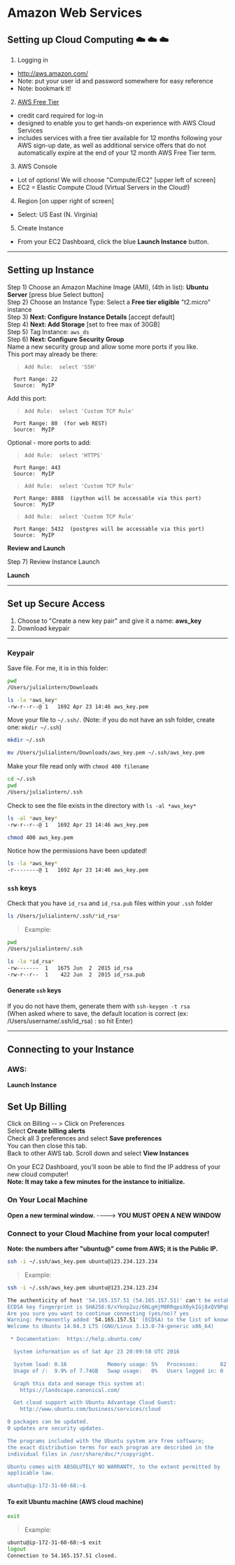 # Amazon Web Services
## Setting up Cloud Computing :cloud: :cloud: :cloud:

1.  Logging in  
  * http://aws.amazon.com/  
  * Note:  put your user id and password somewhere for easy reference
  * Note:  bookmark it!

2.  [AWS Free Tier](https://aws.amazon.com/free/)  
  * credit card required for log-in
  * designed to enable you to get hands-on experience with AWS Cloud Services
  * includes services with a free tier available for 12 months following your AWS sign-up date, as well as additional service offers that do not automatically expire at the end of your 12 month AWS Free Tier term.

3.  AWS Console  
  * Lot of options!  We will choose "Compute/EC2"  [upper left of screen]  
  * EC2 = Elastic Compute Cloud (Virtual Servers in the Cloud!)  

4.  Region [on upper right of screen]  
  * Select:  US East (N. Virginia)

5.  Create Instance  
  * From your EC2 Dashboard, click the blue **Launch Instance** button.

---

## Setting up Instance

Step 1) Choose an Amazon Machine Image (AMI), (4th in list):  **Ubuntu Server** [press blue Select button]  
Step 2) Choose an Instance Type:  Select a **Free tier eligible** "t2.micro" instance  
Step 3) **Next: Configure Instance Details**  [accept default]  
Step 4) **Next:  Add Storage**  [set to free max of 30GB]  
Step 5) Tag Instance: `aws_ds`  
Step 6) **Next:  Configure Security Group**  
Name a new security group and allow some more ports if you like.  
This port may already be there:  
>     Add Rule:  select 'SSH'  
      Port Range: 22
      Source:  MyIP

Add this port:  
>     Add Rule:  select 'Custom TCP Rule'  
      Port Range: 80  (for web REST)
      Source:  MyIP

Optional - more ports to add:  
>     Add Rule:  select 'HTTPS'  
      Port Range: 443
      Source:  MyIP

>     Add Rule:  select 'Custom TCP Rule'  
      Port Range: 8888  (ipython will be accessable via this port)
      Source:  MyIP  
      
>     Add Rule:  select 'Custom TCP Rule'  
      Port Range: 5432  (postgres will be accessable via this port)
      Source:  MyIP 

 
      
**Review and Launch**    

Step 7) Review Instance Launch

**Launch**  



---

## Set up Secure Access  

1.  Choose to "Create a new key pair" and give it a name:  **aws_key**  
2.  Download keypair

---

### Keypair
Save file.  For me, it is in this folder:  
```bash
pwd
/Users/julialintern/Downloads

ls -la *aws_key*
-rw-r--r--@ 1   1692 Apr 23 14:46 aws_key.pem
```  

Move your file to `~/.ssh/`.  (Note:  if you do not have an ssh folder, create one:  `mkdir ~/.ssh`)  
```bash
mkdir ~/.ssh
```
```bash 
mv /Users/julialintern/Downloads/aws_key.pem ~/.ssh/aws_key.pem
```
Make your file read only with `chmod 400 filename`
```bash
cd ~/.ssh
pwd
/Users/julialintern/.ssh
```
Check to see the file exists in the directory with `ls -al *aws_key*`
```bash
ls -al *aws_key*
-rw-r--r--@ 1   1692 Apr 23 14:46 aws_key.pem
```

```bash
chmod 400 aws_key.pem
```

Notice how the permissions have been updated!
```bash
ls -la *aws_key*
-r--------@ 1   1692 Apr 23 14:46 aws_key.pem
```  

### `ssh` keys
Check that you have `id_rsa` and `id_rsa.pub` files within your `.ssh` folder  
```bash
ls /Users/julialintern/.ssh/*id_rsa*
```
>Example:  
```bash
pwd
/Users/julialintern/.ssh
```
```bash
ls -la *id_rsa*
-rw-------  1   1675 Jun  2  2015 id_rsa
-rw-r--r--  1    422 Jun  2  2015 id_rsa.pub
```  

#### Generate `ssh` keys
If you do not have them, generate them with `ssh-keygen -t rsa`    
(When asked where to save, the default location is correct (ex: /Users/username/.ssh/id_rsa) : so hit Enter)

---

## Connecting to your Instance  
### AWS:  
**Launch Instance**

## Set Up Billing  
Click on Billing -- > Click on Preferences     
Select **Create billing alerts**  
Check all 3 preferences and select **Save preferences**  
You can then close this tab.  
Back to other AWS tab.  Scroll down and select **View Instances**

On your EC2 Dashboard, you'll soon be able to find the IP address of your new cloud computer!  
**Note:  It may take a few minutes for the instance to initialize.**

### On Your Local Machine  

**Open a new terminal window.** ----> **YOU MUST OPEN A NEW WINDOW**


### Connect to your Cloud Machine from your local computer!  

**Note:  the numbers after "ubuntu@" come from AWS; it is the Public IP.**    
```bash
ssh -i ~/.ssh/aws_key.pem ubuntu@123.234.123.234
```  

>Example:  

```bash
ssh -i ~/.ssh/aws_key.pem ubuntu@123.234.123.234

The authenticity of host '54.165.157.51 (54.165.157.51)' can't be established.
ECDSA key fingerprint is SHA256:0/xYknp2uz/6NLgHjM8RRqpsX0ykIGj8xQV9PqL3mkU.
Are you sure you want to continue connecting (yes/no)? yes
Warning: Permanently added '54.165.157.51' (ECDSA) to the list of known hosts.
Welcome to Ubuntu 14.04.3 LTS (GNU/Linux 3.13.0-74-generic x86_64)

 * Documentation:  https://help.ubuntu.com/

  System information as of Sat Apr 23 20:09:58 UTC 2016

  System load: 0.16             Memory usage: 5%   Processes:       82
  Usage of /:  9.9% of 7.74GB   Swap usage:   0%   Users logged in: 0

  Graph this data and manage this system at:
    https://landscape.canonical.com/

  Get cloud support with Ubuntu Advantage Cloud Guest:
    http://www.ubuntu.com/business/services/cloud

0 packages can be updated.
0 updates are security updates.

The programs included with the Ubuntu system are free software;
the exact distribution terms for each program are described in the
individual files in /usr/share/doc/*/copyright.

Ubuntu comes with ABSOLUTELY NO WARRANTY, to the extent permitted by
applicable law.

ubuntu@ip-172-31-60-68:~$
```  

#### To exit Ubuntu machine (AWS cloud machine)  

```bash
exit
```  

>Example:  
```bash
ubuntu@ip-172-31-60-68:~$ exit
logout
Connection to 54.165.157.51 closed.
```
